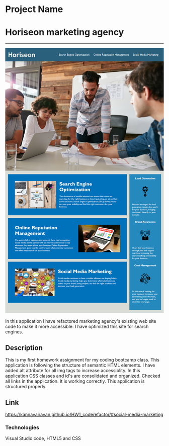 # Project Name
# Horiseon marketing agency

---
![GitHub Logo](assets/images/01-html-css-git-homework-demo.png)

In this application I have refactored marketing agency's existing web site code to make it more accessible.
I have optimized this site for search engines.

## Description
This is my first homework assignment for my coding bootcamp class.
This application is following the structure of semantic HTML elements.
I have added alt attribute for all img tags to increase accessiblity.
In this application CSS classes and id's are consolidated and organized.
Checked all links in the application.  It is working correctly. 
This application is structured properly. 

## Link

https://kannavairavan.github.io/HW1_coderefactor/#social-media-marketing

### Technologies 

Visual Studio code, HTML5  and CSS

